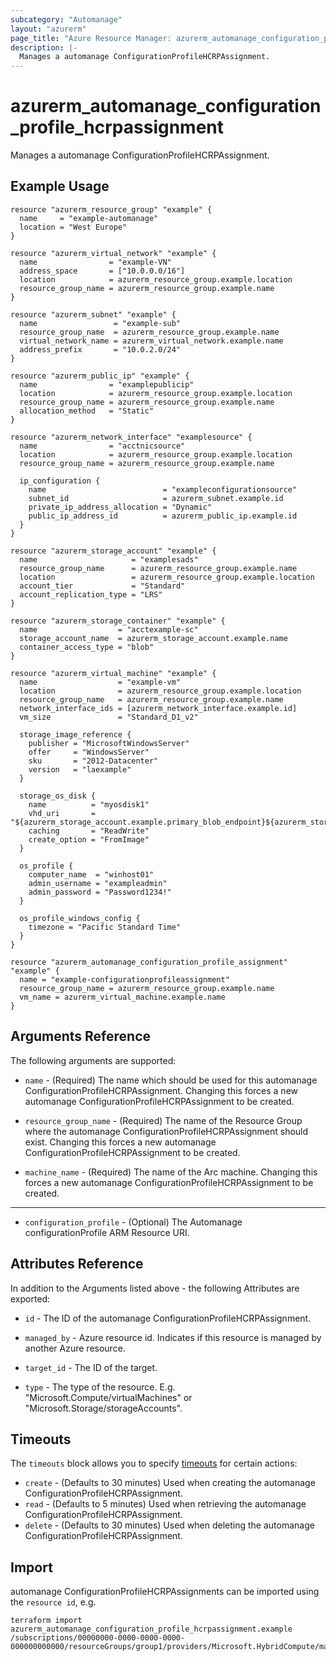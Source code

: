 ```yaml
---
subcategory: "Automanage"
layout: "azurerm"
page_title: "Azure Resource Manager: azurerm_automanage_configuration_profile_hcrpassignment"
description: |-
  Manages a automanage ConfigurationProfileHCRPAssignment.
---
```


# azurerm_automanage_configuration_profile_hcrpassignment

Manages a automanage ConfigurationProfileHCRPAssignment.

## Example Usage

```hcl
resource "azurerm_resource_group" "example" {
  name     = "example-automanage"
  location = "West Europe"
}

resource "azurerm_virtual_network" "example" {
  name                = "example-VN"
  address_space       = ["10.0.0.0/16"]
  location            = azurerm_resource_group.example.location
  resource_group_name = azurerm_resource_group.example.name
}

resource "azurerm_subnet" "example" {
  name                 = "example-sub"
  resource_group_name  = azurerm_resource_group.example.name
  virtual_network_name = azurerm_virtual_network.example.name
  address_prefix       = "10.0.2.0/24"
}

resource "azurerm_public_ip" "example" {
  name                = "examplepublicip"
  location            = azurerm_resource_group.example.location
  resource_group_name = azurerm_resource_group.example.name
  allocation_method   = "Static"
}

resource "azurerm_network_interface" "examplesource" {
  name                = "acctnicsource"
  location            = azurerm_resource_group.example.location
  resource_group_name = azurerm_resource_group.example.name

  ip_configuration {
    name                          = "exampleconfigurationsource"
    subnet_id                     = azurerm_subnet.example.id
    private_ip_address_allocation = "Dynamic"
    public_ip_address_id          = azurerm_public_ip.example.id
  }
}

resource "azurerm_storage_account" "example" {
  name                     = "examplesads"
  resource_group_name      = azurerm_resource_group.example.name
  location                 = azurerm_resource_group.example.location
  account_tier             = "Standard"
  account_replication_type = "LRS"
}

resource "azurerm_storage_container" "example" {
  name                  = "acctexample-sc"
  storage_account_name  = azurerm_storage_account.example.name
  container_access_type = "blob"
}

resource "azurerm_virtual_machine" "example" {
  name                  = "example-vm"
  location              = azurerm_resource_group.example.location
  resource_group_name   = azurerm_resource_group.example.name
  network_interface_ids = [azurerm_network_interface.example.id]
  vm_size               = "Standard_D1_v2"

  storage_image_reference {
    publisher = "MicrosoftWindowsServer"
    offer     = "WindowsServer"
    sku       = "2012-Datacenter"
    version   = "laexample"
  }

  storage_os_disk {
    name          = "myosdisk1"
    vhd_uri       = "${azurerm_storage_account.example.primary_blob_endpoint}${azurerm_storage_container.example.name}/myosdisk1.vhd"
    caching       = "ReadWrite"
    create_option = "FromImage"
  }

  os_profile {
    computer_name  = "winhost01"
    admin_username = "exampleadmin"
    admin_password = "Password1234!"
  }

  os_profile_windows_config {
    timezone = "Pacific Standard Time"
  }
}

resource "azurerm_automanage_configuration_profile_assignment" "example" {
  name = "example-configurationprofileassignment"
  resource_group_name = azurerm_resource_group.example.name
  vm_name = azurerm_virtual_machine.example.name
}
```

## Arguments Reference

The following arguments are supported:

* `name` - (Required) The name which should be used for this automanage ConfigurationProfileHCRPAssignment. Changing this forces a new automanage ConfigurationProfileHCRPAssignment to be created.

* `resource_group_name` - (Required) The name of the Resource Group where the automanage ConfigurationProfileHCRPAssignment should exist. Changing this forces a new automanage ConfigurationProfileHCRPAssignment to be created.

* `machine_name` - (Required) The name of the Arc machine. Changing this forces a new automanage ConfigurationProfileHCRPAssignment to be created.

---

* `configuration_profile` - (Optional) The Automanage configurationProfile ARM Resource URI.

## Attributes Reference

In addition to the Arguments listed above - the following Attributes are exported:

* `id` - The ID of the automanage ConfigurationProfileHCRPAssignment.

* `managed_by` - Azure resource id. Indicates if this resource is managed by another Azure resource.

* `target_id` - The ID of the target.

* `type` - The type of the resource. E.g. "Microsoft.Compute/virtualMachines" or "Microsoft.Storage/storageAccounts".

## Timeouts

The `timeouts` block allows you to specify [timeouts](https://www.terraform.io/docs/configuration/resources.html#timeouts) for certain actions:

* `create` - (Defaults to 30 minutes) Used when creating the automanage ConfigurationProfileHCRPAssignment.
* `read` - (Defaults to 5 minutes) Used when retrieving the automanage ConfigurationProfileHCRPAssignment.
* `delete` - (Defaults to 30 minutes) Used when deleting the automanage ConfigurationProfileHCRPAssignment.

## Import

automanage ConfigurationProfileHCRPAssignments can be imported using the `resource id`, e.g.

```shell
terraform import azurerm_automanage_configuration_profile_hcrpassignment.example /subscriptions/00000000-0000-0000-0000-000000000000/resourceGroups/group1/providers/Microsoft.HybridCompute/machines/machine1/providers/Microsoft.Automanage/configurationProfileAssignments/configurationProfileAssignment1
```